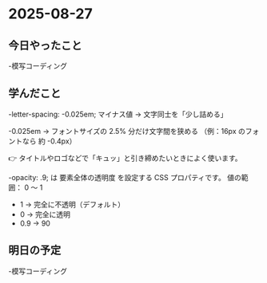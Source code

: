 # 2025-08-27

## 今日やったこと
-模写コーディング



## 学んだこと 
-letter-spacing: -0.025em;
マイナス値 → 文字同士を「少し詰める」

-0.025em → フォントサイズの 2.5% 分だけ文字間を狭める
（例：16px のフォントなら 約 -0.4px）

👉 タイトルやロゴなどで「キュッ」と引き締めたいときによく使います。

-opacity: .9; は 要素全体の透明度 を設定する CSS プロパティです。
値の範囲： 0 ～ 1
* 1 → 完全に不透明（デフォルト）
* 0 → 完全に透明
* 0.9 → 90



## 明日の予定
-模写コーディング